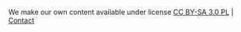 We make our own content available under license [CC BY-SA 3.0 PL](/en/support/license) | [Contact](/en/sites/contact)